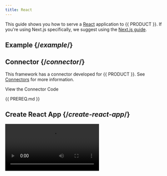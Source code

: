 ```yaml
---
title: React
---
```


This guide shows you how to serve a [React](https://reactjs.org/) application to {{ PRODUCT }}. If you're using Next.js specifically, we suggest using the [Next.js guide](/guides/sites_frameworks/getting_started/next).

## Example {/*example*/}

<ExampleButtons
  title="React"
  siteUrl="https://edgio-community-examples-static-react-live.layer0-limelight.link/"
  repoUrl="https://github.com/edgio-docs/edgio-static-react-example" 
  deployFromRepo />

## Connector {/*connector*/}

This framework has a connector developed for {{ PRODUCT }}. See [Connectors](/guides/sites_frameworks/connectors) for more information.

<ButtonLink variant="stroke" type="code" withIcon={true} href="https://github.com/edgio-docs/edgio-connectors/tree/main/edgio-react-cra-connector">
 View the Connector Code
</ButtonLink>

{{ PREREQ.md }}

## Create React App {/*create-react-app*/}

<Video src="https://www.youtube.com/watch?v=O-7YqHqAIJA" />

This guide will use [Create React App](https://create-react-app.dev/) to generate a project.

```bash
npx create-react-app my-app
```

## Initializing your project with {{ PRODUCT }} {/*initializing-your-project-with*/}

Then, in the root folder of your project, run:

```bash
{{ FULL_CLI_NAME }} init {{ INIT_ARG_EDGIO_VERSION }} --connector={{ PACKAGE_NAME }}/react-cra
```

This will automatically add all of the required dependencies and files to your project. These include:

- The `{{ PACKAGE_NAME }}/core` package
- The `{{ PACKAGE_NAME }}/cli` package
- The `{{ PACKAGE_NAME }}/react-cra` package
- `{{ CONFIG_FILE }}` - Contains various configuration options for {{ PRODUCT }}.
- `routes.js` - A default routes file that sends all requests to the React. Update this file to add caching or proxy some URLs to a different origin.

## Routing {/*routing*/}

The default `routes.js` file created by `{{ FULL_CLI_NAME }} init` sends all requests to React server via a fallback route.

```js
// This file was added by {{ FULL_CLI_NAME }} init.
// You should commit this file to source control.

const { Router } = require('{{ PACKAGE_NAME }}/core/router')
const { reactCRARoutes } = require('{{ PACKAGE_NAME }}/react-cra')

module.exports = new Router().use(reactCRARoutes)
```

## Running Locally {/*running-locally*/}

To test your app locally, run:

```bash
{{ FULL_CLI_NAME }} dev
```

You can do a production build of your app and test it locally using:

```bash
{{ FULL_CLI_NAME }} build && {{ FULL_CLI_NAME }} run --production
```

Setting `--production` runs your app exactly as it will be when deployed to the {{ PRODUCT }} cloud.

## Deploy to {{ PRODUCT }} {/*deploy-to*/}

Deploy your app to the {{ PRODUCT_PLATFORM }} by running the following commands in your project's root directory:

```bash
{{ FULL_CLI_NAME }} deploy
```

See [Deployments](/guides/basics/deployments) for more information.

## Prefetching {/*prefetching*/}

Install the `{{ PACKAGE_NAME }}/react` to enable [prefetching](/guides/performance/prefetching).

```bash
npm i -D {{ PACKAGE_NAME }}/react
```

Add the `Prefetch` component from `{{ PACKAGE_NAME }}/react` to your links to cache pages before the user clicks on them. Here's an example:

```js ins="2,8,10"
import { Link } from 'react-router'
import { Prefetch } from '{{ PACKAGE_NAME }}/react'

export default function ProductListing() {
  return (
    <div>
      {/* The URL you need to prefetch is the API call that the page component will make when it mounts. It will vary based on how you've implemented your site. */}
      <Prefetch url="/api/products/1.json">
        <Link to="/p/1">Product 1</Link>
      </Prefetch>
    </div>
  )
}
```

By default, `Prefetch` waits until the link appears in the viewport before prefetching. You can prefetch immediately by setting the `immediately` prop:

```js
<Prefetch url="/api/products/1.json" immediately>
  <Link to="/p/1">Product 1</Link>
</Prefetch>
```

## Service Worker {/*service-worker*/}

In order for prefetching to work, you need to configure a service worker that uses the `Prefetcher` class from `{{ PACKAGE_NAME }}/prefetch`.

Following the Create React App example from above? Make sure to create a file in `src/service-worker.js`. Paste the code example below into that file.

```js
import { precacheAndRoute } from 'workbox-precaching'
import { skipWaiting, clientsClaim } from 'workbox-core'
import { Prefetcher } from '{{ PACKAGE_NAME }}/prefetch/sw'

skipWaiting()
clientsClaim()
precacheAndRoute(self.__WB_MANIFEST || [])

new Prefetcher().route()
```

In order to install the service worker in the browser when your site loads, call the `install` function from `{{ PACKAGE_NAME }}/prefetch`.

```js filename='index.js'
import { install } from '{{ PACKAGE_NAME }}/prefetch/window'

// Install {{ PRODUCT }} Service Worker
install()

// import installDevtools from '{{ PACKAGE_NAME }}/devtools/install'

// Enable {{ PRODUCT }} Devtools
// installDevtools()
```
